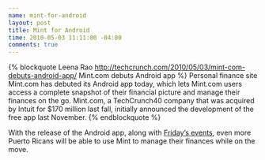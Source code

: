 ```yaml
--- 
name: mint-for-android
layout: post
title: Mint for Android
time: 2010-05-03 11:11:00 -04:00
comments: true
---
```

{% blockquote Leena Rao http://techcrunch.com/2010/05/03/mint-com-debuts-android-app/ Mint.com debuts Android app %}
Personal finance site Mint.com has debuted its Android app today, which lets Mint.com users access a complete snapshot of their financial picture and manage their finances on the go. Mint.com, a TechCrunch40 company that was acquired by Intuit for $170 million last fall, initially announced the development of the free app last November.
{% endblockquote %}

With the release of the Android app, along with [Friday&#8217;s events](http://www.popular.com/westernbank/index-en.html), even more Puerto Ricans will be able to use Mint to manage their finances while on the move.
